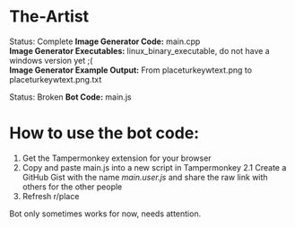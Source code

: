 # The-Artist

Status: Complete
**Image Generator Code:** main.cpp  
**Image Generator Executables:** linux_binary_executable, do not have a windows version yet ;(  
**Image Generator Example Output:** From placeturkeywtext.png to placeturkeywtext.png.txt  

Status: Broken
**Bot Code:** main.js

# How to use the bot code:
1. Get the Tampermonkey extension for your browser
2. Copy and paste main.js into a new script in Tampermonkey
2.1 Create a GitHub Gist with the name *main.user.js* and share the raw link with others for the other people
3. Refresh r/place

Bot only sometimes works for now, needs attention.
